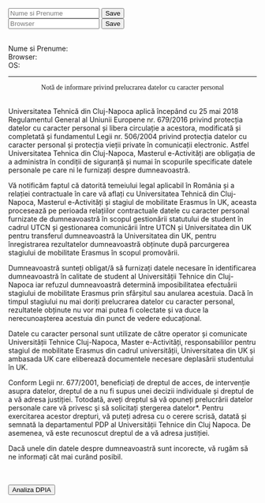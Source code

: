 <body>
<input id="nameField" type="text" class="form-control " placeholder="Nume si Prenume">
<button class="btn btn-success custom" type="button" id="saveBtn" onclick="setNameData()">Save</button>
<br>	

<input id="browserField" type="text" class="form-control " placeholder="Browser">
<button class="btn btn-success custom" type="button" id="saveBtn2" onclick="setBrowser()">Save</button>
<br><br>

Nume si Prenume: <b><span id="nameCookie"></span></b><br>
Browser:<b><span id="browserCookie"></span></b><br>
OS:<b><span id="detectOS"></span></b><br>

<hr>
<div style="text-align:center; font-family:'Arial Black';"> Notă de informare privind prelucrarea datelor cu caracter personal </div>
<br>

<p>Universitatea Tehnică din Cluj-Napoca aplică începând cu 25 mai 2018 Regulamentul General al Uniunii Europene nr. 679/2016 privind protecția datelor cu caracter personal și libera circulație a acestora, modificată și completată și fundamentul Legii nr. 506/2004 privind protecția datelor cu caracter personal și protecția vieții private în comunicații electronic. Astfel Universitatea Tehnica din Cluj-Napoca, Masterul e-Activități are obligația de a administra în condiții de siguranță și numai în scopurile specificate datele personale pe care ni le furnizați despre dumneavoastră. </p>
<p>Vă notificăm faptul că datorită temeiului legal aplicabil în România și a relației contractuale în care vă aflați cu Universitatea Tehnică din Cluj-Napoca, Masterul e-Activități și stagiul de mobilitate Erasmus în UK, aceasta procesează pe perioada relațiilor contractuale datele cu caracter personal furnizate de dumneavoastră în scopul gestionării statutului de student în cadrul UTCN și gestionarea comunicării între UTCN și Universitatea din UK pentru transferul dumneavoastră la Universitatea din UK, pentru înregistrarea rezultatelor dumneavoastră obținute după parcurgerea stagiului de mobilitate Erasmus în scopul promovării. </p>
<p>Dumneavoastră sunteți obligat/ă să furnizați datele necesare în identificarea dumneavoastră în calitate de student al Universității Tehnice din Cluj-Napoca iar refuzul dumneavoastră determină imposibilitatea efectuării stagiului de mobilitate Erasmus prin sfârșitul sau anularea acestuia. Dacă în timpul stagiului nu mai doriți prelucrarea datelor cu caracter personal, rezultatele obținute nu vor mai putea fi colectate și va duce la nerecunoașterea acestuia din punct de vedere educațional.</p> 
<p>Datele cu caracter personal sunt utilizate de către operator și comunicate Universității Tehnice Cluj-Napoca, Master e-Activități, responsabililor pentru stagiul de mobilitate Erasmus din cadrul universității, Universitatea din UK și ambasada UK care eliberează documentele necesare deplasării studentului în UK. </p> 
<p>Conform Legii nr. 677/2001, beneficiați de dreptul de acces, de intervenție asupra datelor, dreptul de a nu fi supus unei decizii individuale și dreptul de a vă adresa justiției. Totodată, aveți dreptul să vă opuneți prelucrării datelor personale care vă privesc şi să solicitați ștergerea datelor*. Pentru exercitarea acestor drepturi, vă puteți adresa cu o cerere scrisă, datată și semnată la departamentul PDP al Universității Tehnice din Cluj Napoca. De asemenea, vă este recunoscut dreptul de a vă adresa justiției.</p> 
<p>Dacă unele din datele despre dumneavoastră sunt incorecte, vă rugăm să ne informați cât mai curând posibil.</p> 


<br><br>
<a target="blank" href="https://didatec-my.sharepoint.com/:w:/r/personal/birsan_da_daniela_utcluj_didatec_ro/Documents/GDPR/BirsanDaniela_NotaImformare.docx?d=w1e77f07dc5d6447589635821f9908136&csf=1&web=1&e=vFQKnk">
	<button class="btn btn-warning">Analiza DPIA</button>
</a>
</body>

<script> 

	function setNameData(){
		let element = document.getElementById('nameField');
		document.cookie = "data="+element.value;
		let btn1 = document.getElementById('saveBtn');
		document.getElementById('nameCookie').innerHTML=element.value;
	}

	function setBrowser(){
		let element = document.getElementById('browserField');
		document.cookie = "data="+element.value;
		let btn2 = document.getElementById('saveBtn2');
		document.getElementById('browserCookie').innerHTML=element.value;
	}	

	var OSName = "Unknown";
	if (window.navigator.userAgent.indexOf("Windows NT 10.0")!= -1) OSName="Windows 10";
	if (window.navigator.userAgent.indexOf("Windows NT 6.2") != -1) OSName="Windows 8";
	if (window.navigator.userAgent.indexOf("Windows NT 6.1") != -1) OSName="Windows 7";
	if (window.navigator.userAgent.indexOf("Mac")            != -1) OSName="Mac/iOS";
	if (window.navigator.userAgent.indexOf("X11")            != -1) OSName="UNIX";
	if (window.navigator.userAgent.indexOf("Linux")          != -1) OSName="Linux";
	document.cookie = "operating-system="+OSName;
	document.getElementById('detectOS').innerHTML=OSName;
</script>
